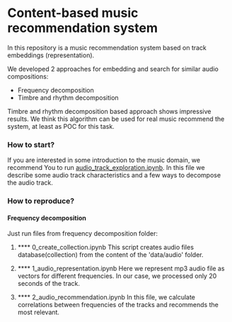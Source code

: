 # Content-based music recommendation system
In this repository is a music recommendation system based on track embeddings (representation).

We developed 2 approaches for embedding and search for similar audio compositions:
- Frequency decomposition
- Timbre and rhythm decomposition

Timbre and rhythm decomposition based approach shows impressive results. We think this algorithm can be used for real music recommend the system, at least as POC for this task.

### How to start?
If you are interested in some introduction to the music domain, we recommend You to run [audio_track_exploration.ipynb](https://github.com/SanGreel/music-recommendation-system/blob/master/audio_track_exploration.ipynb). In this file we describe some audio track characteristics and a few ways to decompose the audio track.

### How to reproduce?
#### Frequency decomposition
Just run files from frequency decomposition folder:
1. **** 0_create_collection.ipynb
This script creates audio files database(collection) from the content of the 'data/audio' folder.

2. **** 1_audio_representation.ipynb
Here we represent mp3 audio file as vectors for different frequencies. In our case, we processed only 20 seconds of the track.

3. **** 2_audio_recommendation.ipynb
In this file, we calculate correlations between frequencies of the tracks and recommends the most relevant.
